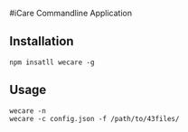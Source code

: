 #iCare Commandline Application

## Installation

```
npm insatll wecare -g
```

## Usage

```
wecare -n
wecare -c config.json -f /path/to/43files/
```